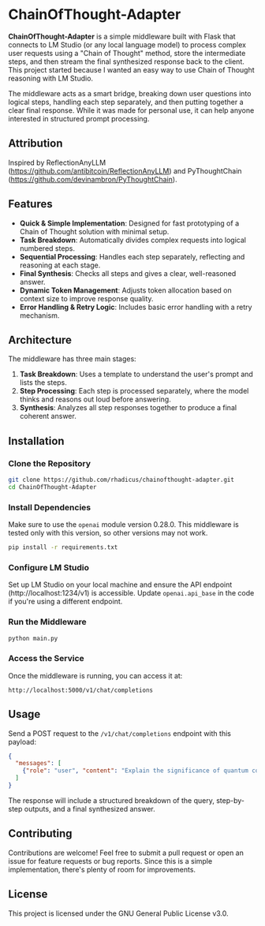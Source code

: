 # ChainOfThought-Adapter

**ChainOfThought-Adapter** is a simple middleware built with Flask that connects to LM Studio (or any local language model) to process complex user requests using a "Chain of Thought" method, store the intermediate steps, and then stream the final synthesized response back to the client. This project started because I wanted an easy way to use Chain of Thought reasoning with LM Studio.

The middleware acts as a smart bridge, breaking down user questions into logical steps, handling each step separately, and then putting together a clear final response. While it was made for personal use, it can help anyone interested in structured prompt processing.

## Attribution

Inspired by ReflectionAnyLLM (https://github.com/antibitcoin/ReflectionAnyLLM) and PyThoughtChain (https://github.com/devinambron/PyThoughtChain).

## Features

- **Quick & Simple Implementation**: Designed for fast prototyping of a Chain of Thought solution with minimal setup.
- **Task Breakdown**: Automatically divides complex requests into logical numbered steps.
- **Sequential Processing**: Handles each step separately, reflecting and reasoning at each stage.
- **Final Synthesis**: Checks all steps and gives a clear, well-reasoned answer.
- **Dynamic Token Management**: Adjusts token allocation based on context size to improve response quality.
- **Error Handling & Retry Logic**: Includes basic error handling with a retry mechanism.

## Architecture

The middleware has three main stages:

1. **Task Breakdown**: Uses a template to understand the user's prompt and lists the steps.
2. **Step Processing**: Each step is processed separately, where the model thinks and reasons out loud before answering.
3. **Synthesis**: Analyzes all step responses together to produce a final coherent answer.

## Installation

### Clone the Repository

```bash
git clone https://github.com/rhadicus/chainofthought-adapter.git
cd ChainOfThought-Adapter
```

### Install Dependencies
Make sure to use the `openai` module version 0.28.0. This middleware is tested only with this version, so other versions may not work.

```bash
pip install -r requirements.txt
```

### Configure LM Studio
Set up LM Studio on your local machine and ensure the API endpoint (http://localhost:1234/v1) is accessible. Update `openai.api_base` in the code if you're using a different endpoint.

### Run the Middleware

```bash
python main.py
```

### Access the Service
Once the middleware is running, you can access it at:

```
http://localhost:5000/v1/chat/completions
```

## Usage
Send a POST request to the `/v1/chat/completions` endpoint with this payload:

```json
{
  "messages": [
    {"role": "user", "content": "Explain the significance of quantum computing in modern cryptography."}
  ]
}
```

The response will include a structured breakdown of the query, step-by-step outputs, and a final synthesized answer.

## Contributing
Contributions are welcome! Feel free to submit a pull request or open an issue for feature requests or bug reports. Since this is a simple implementation, there's plenty of room for improvements.

## License
This project is licensed under the GNU General Public License v3.0.
